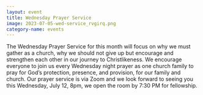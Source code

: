 ```yaml
---
layout: event
title: Wednesday Prayer Service
image: 2023-07-05-wed-service_rvgirq.png
category-name: events
---
```


The Wednesday Prayer Service for this month will focus on why we must gather as a church, why we should not give up but encourage and strengthen each other in our journey to Christlikeness.
We encourage everyone to join us every Wednesday night prayer as one church family to pray for God’s protection, presence, and provision, for our family and church. Our prayer service is via Zoom and we look forward to seeing you this Wednesday, July 12,  8pm, we open the room by 7:30 PM for fellowship.
